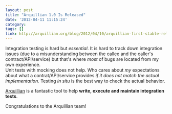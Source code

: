 ```yaml
---
layout: post
title: "Arquillian 1.0 Is Released"
date: '2012-04-11 11:15:24'
category: 
tags: []
link: http://arquillian.org/blog/2012/04/10/arquillian-first-stable-release/
---
```


Integration testing is hard but _essential_. It is hard to track down integration issues (due to a misunderstanding between the callee and the caller's contract/API/service) but that's where *most* of bugs are located from my own experience.  
Unit tests with mocking does not help. Who cares about _my_ expectations about what a contrat/API/service provides *if it does not match the actual implementation.* Testing _in situ_ is the best way to check the actual behavior.

[Arquillian][arquillian] is a fantastic tool to help __write, execute and maintain integration tests__.

Congratulations to the Arquillian team!

[arquillian]: http://arquillian.org/
